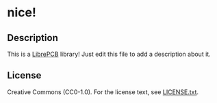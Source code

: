 # nice!

## Description

This is a [LibrePCB](https://librepcb.org) library!
Just edit this file to add a description about it.

## License

Creative Commons (CC0-1.0). For the license text, see [LICENSE.txt](LICENSE.txt).
